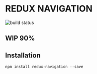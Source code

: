 # REDUX NAVIGATION
![build status](https://travis-ci.org/hajjiTarik/Redux-Navigation.svg?branch=develop)

## WIP 90%
## Installation
```js
npm install redux-navigation --save
```
